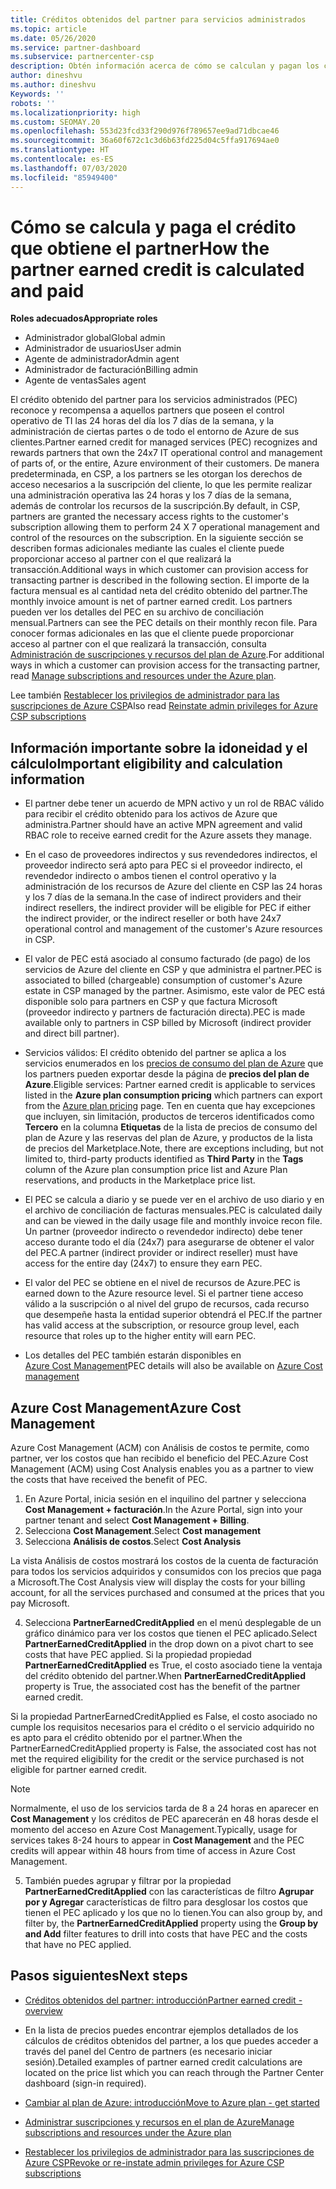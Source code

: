 ```yaml
---
title: Créditos obtenidos del partner para servicios administrados
ms.topic: article
ms.date: 05/26/2020
ms.service: partner-dashboard
ms.subservice: partnercenter-csp
description: Obtén información acerca de cómo se calculan y pagan los créditos obtenidos del partner (PEC) de Microsoft para los servicios administrados y cómo asegurarte de que cumples los requisitos.
author: dineshvu
ms.author: dineshvu
Keywords: ''
robots: ''
ms.localizationpriority: high
ms.custom: SEOMAY.20
ms.openlocfilehash: 553d23fcd33f290d976f789657ee9ad71dbcae46
ms.sourcegitcommit: 36a60f672c1c3d6b63fd225d04c5ffa917694ae0
ms.translationtype: HT
ms.contentlocale: es-ES
ms.lasthandoff: 07/03/2020
ms.locfileid: "85949400"
---
```

# <a name="how-the-partner-earned-credit-is-calculated-and-paid"></a><span data-ttu-id="502bd-103">Cómo se calcula y paga el crédito que obtiene el partner</span><span class="sxs-lookup"><span data-stu-id="502bd-103">How the partner earned credit is calculated and paid</span></span>

<span data-ttu-id="502bd-104">**Roles adecuados**</span><span class="sxs-lookup"><span data-stu-id="502bd-104">**Appropriate roles**</span></span>

- <span data-ttu-id="502bd-105">Administrador global</span><span class="sxs-lookup"><span data-stu-id="502bd-105">Global admin</span></span>
- <span data-ttu-id="502bd-106">Administrador de usuarios</span><span class="sxs-lookup"><span data-stu-id="502bd-106">User admin</span></span>
- <span data-ttu-id="502bd-107">Agente de administrador</span><span class="sxs-lookup"><span data-stu-id="502bd-107">Admin agent</span></span>
- <span data-ttu-id="502bd-108">Administrador de facturación</span><span class="sxs-lookup"><span data-stu-id="502bd-108">Billing admin</span></span>
- <span data-ttu-id="502bd-109">Agente de ventas</span><span class="sxs-lookup"><span data-stu-id="502bd-109">Sales agent</span></span>

<span data-ttu-id="502bd-110">El crédito obtenido del partner para los servicios administrados (PEC) reconoce y recompensa a aquellos partners que poseen el control operativo de TI las 24 horas del día los 7 días de la semana, y la administración de ciertas partes o de todo el entorno de Azure de sus clientes.</span><span class="sxs-lookup"><span data-stu-id="502bd-110">Partner earned credit for managed services (PEC) recognizes and rewards partners that own the 24x7 IT operational control and management of parts of, or the entire, Azure environment of their customers.</span></span> <span data-ttu-id="502bd-111">De manera predeterminada, en CSP, a los partners se les otorgan los derechos de acceso necesarios a la suscripción del cliente, lo que les permite realizar una administración operativa las 24 horas y los 7 días de la semana, además de controlar los recursos de la suscripción.</span><span class="sxs-lookup"><span data-stu-id="502bd-111">By default, in CSP, partners are granted the necessary access rights to the customer's subscription allowing them to perform 24 X 7 operational management and control of the resources on the subscription.</span></span> <span data-ttu-id="502bd-112">En la siguiente sección se describen formas adicionales mediante las cuales el cliente puede proporcionar acceso al partner con el que realizará la transacción.</span><span class="sxs-lookup"><span data-stu-id="502bd-112">Additional ways in which customer can provision access for transacting partner is described in the following section.</span></span> <span data-ttu-id="502bd-113">El importe de la factura mensual es al cantidad neta del crédito obtenido del partner.</span><span class="sxs-lookup"><span data-stu-id="502bd-113">The monthly invoice amount is net of partner earned credit.</span></span> <span data-ttu-id="502bd-114">Los partners pueden ver los detalles del PEC en su archivo de conciliación mensual.</span><span class="sxs-lookup"><span data-stu-id="502bd-114">Partners can see the PEC details on their monthly recon file.</span></span> <span data-ttu-id="502bd-115">Para conocer formas adicionales en las que el cliente puede proporcionar acceso al partner con el que realizará la transacción, consulta [Administración de suscripciones y recursos del plan de Azure](azure-plan-manage.md).</span><span class="sxs-lookup"><span data-stu-id="502bd-115">For additional ways in which a customer can provision access for the transacting partner, read [Manage subscriptions and resources under the Azure plan](azure-plan-manage.md).</span></span>

<span data-ttu-id="502bd-116">Lee también [Restablecer los privilegios de administrador para las suscripciones de Azure CSP](revoke-reinstate-csp.md)</span><span class="sxs-lookup"><span data-stu-id="502bd-116">Also read [Reinstate admin privileges for Azure CSP subscriptions](revoke-reinstate-csp.md)</span></span>

## <a name="important-eligibility-and-calculation-information"></a><span data-ttu-id="502bd-117">Información importante sobre la idoneidad y el cálculo</span><span class="sxs-lookup"><span data-stu-id="502bd-117">Important eligibility and calculation information</span></span>

- <span data-ttu-id="502bd-118">El partner debe tener un acuerdo de MPN activo y un rol de RBAC válido para recibir el crédito obtenido para los activos de Azure que administra.</span><span class="sxs-lookup"><span data-stu-id="502bd-118">Partner should have an active MPN agreement and valid RBAC role to receive earned credit for the Azure assets they manage.</span></span> 

- <span data-ttu-id="502bd-119">En el caso de proveedores indirectos y sus revendedores indirectos, el proveedor indirecto será apto para PEC si el proveedor indirecto, el revendedor indirecto o ambos tienen el control operativo y la administración de los recursos de Azure del cliente en CSP las 24 horas y los 7 días de la semana.</span><span class="sxs-lookup"><span data-stu-id="502bd-119">In the case of indirect providers and their indirect resellers, the indirect provider will be eligible for PEC if either the indirect provider, or the indirect reseller or both have 24x7 operational control and management of the customer's Azure resources in CSP.</span></span>

- <span data-ttu-id="502bd-120">El valor de PEC está asociado al consumo facturado (de pago) de los servicios de Azure del cliente en CSP y que administra el partner.</span><span class="sxs-lookup"><span data-stu-id="502bd-120">PEC is associated to billed (chargeable) consumption of customer's Azure estate in CSP managed by the partner.</span></span> <span data-ttu-id="502bd-121">Asimismo, este valor de PEC está disponible solo para partners en CSP y que factura Microsoft (proveedor indirecto y partners de facturación directa).</span><span class="sxs-lookup"><span data-stu-id="502bd-121">PEC is made available only to partners in CSP billed by Microsoft (indirect provider and direct bill partner).</span></span> 

- <span data-ttu-id="502bd-122">Servicios válidos: El crédito obtenido del partner se aplica a los servicios enumerados en los [precios de consumo del plan de Azure](https://partner.microsoft.com/commerce/sales) que los partners pueden exportar desde la página de **precios del plan de Azure**.</span><span class="sxs-lookup"><span data-stu-id="502bd-122">Eligible services: Partner earned credit is applicable to services listed in the **Azure plan consumption pricing** which partners can export from the [Azure plan pricing](https://partner.microsoft.com/commerce/sales) page.</span></span> <span data-ttu-id="502bd-123">Ten en cuenta que hay excepciones que incluyen, sin limitación, productos de terceros identificados como **Tercero** en la columna **Etiquetas** de la lista de precios de consumo del plan de Azure y las reservas del plan de Azure, y productos de la lista de precios del Marketplace.</span><span class="sxs-lookup"><span data-stu-id="502bd-123">Note, there are exceptions including, but not limited to, third-party products identified as **Third Party** in  the **Tags** column of the Azure plan consumption price list and Azure Plan reservations, and products in the Marketplace price list.</span></span>

- <span data-ttu-id="502bd-124">El PEC se calcula a diario y se puede ver en el archivo de uso diario y en el archivo de conciliación de facturas mensuales.</span><span class="sxs-lookup"><span data-stu-id="502bd-124">PEC is calculated daily and can be viewed in the daily usage file and monthly invoice recon file.</span></span> <span data-ttu-id="502bd-125">Un partner (proveedor indirecto o revendedor indirecto) debe tener acceso durante todo el día (24x7) para asegurarse de obtener el valor del PEC.</span><span class="sxs-lookup"><span data-stu-id="502bd-125">A partner (indirect provider or indirect reseller) must have access for the entire day (24x7) to ensure they earn PEC.</span></span>  

- <span data-ttu-id="502bd-126">El valor del PEC se obtiene en el nivel de recursos de Azure.</span><span class="sxs-lookup"><span data-stu-id="502bd-126">PEC is earned down to the Azure resource level.</span></span> <span data-ttu-id="502bd-127">Si el partner tiene acceso válido a la suscripción o al nivel del grupo de recursos, cada recurso que desempeñe hasta la entidad superior obtendrá el PEC.</span><span class="sxs-lookup"><span data-stu-id="502bd-127">If the partner has valid access at the subscription, or resource group level, each resource that roles up to the higher entity will earn PEC.</span></span>  

- <span data-ttu-id="502bd-128">Los detalles del PEC también estarán disponibles en [Azure Cost Management](https://go.microsoft.com/fwlink/?linkid=2106482)</span><span class="sxs-lookup"><span data-stu-id="502bd-128">PEC details will also be available on [Azure Cost management](https://go.microsoft.com/fwlink/?linkid=2106482)</span></span>

## <a name="azure-cost-management"></a><span data-ttu-id="502bd-129">Azure Cost Management</span><span class="sxs-lookup"><span data-stu-id="502bd-129">Azure Cost Management</span></span>

 <span data-ttu-id="502bd-130">Azure Cost Management (ACM) con Análisis de costos te permite, como partner, ver los costos que han recibido el beneficio del PEC.</span><span class="sxs-lookup"><span data-stu-id="502bd-130">Azure Cost Management (ACM) using Cost Analysis enables you as a partner to view the costs that have received the benefit of PEC.</span></span>  

1. <span data-ttu-id="502bd-131">En Azure Portal, inicia sesión en el inquilino del partner y selecciona **Cost Management + facturación**.</span><span class="sxs-lookup"><span data-stu-id="502bd-131">In the Azure Portal, sign into your partner tenant and select **Cost Management + Billing**.</span></span>
2.  <span data-ttu-id="502bd-132">Selecciona **Cost Management**.</span><span class="sxs-lookup"><span data-stu-id="502bd-132">Select **Cost management**</span></span>
3.  <span data-ttu-id="502bd-133">Selecciona **Análisis de costos**.</span><span class="sxs-lookup"><span data-stu-id="502bd-133">Select **Cost Analysis**</span></span>

<span data-ttu-id="502bd-134">La vista Análisis de costos mostrará los costos de la cuenta de facturación para todos los servicios adquiridos y consumidos con los precios que paga a Microsoft.</span><span class="sxs-lookup"><span data-stu-id="502bd-134">The Cost Analysis view will display the costs for your billing account, for all the services purchased and consumed at the prices that you pay Microsoft.</span></span>

4.  <span data-ttu-id="502bd-135">Selecciona **PartnerEarnedCreditApplied** en el menú desplegable de un gráfico dinámico para ver los costos que tienen el PEC aplicado.</span><span class="sxs-lookup"><span data-stu-id="502bd-135">Select **PartnerEarnedCreditApplied** in the drop down on a pivot chart to see costs that have PEC applied.</span></span> <span data-ttu-id="502bd-136">Si la propiedad propiedad **PartnerEarnedCreditApplied** es True, el costo asociado tiene la ventaja del crédito obtenido del partner.</span><span class="sxs-lookup"><span data-stu-id="502bd-136">When **PartnerEarnedCreditApplied** property is True, the associated cost has the benefit of the partner earned credit.</span></span> 

<span data-ttu-id="502bd-137">Si la propiedad PartnerEarnedCreditApplied es False, el costo asociado no cumple los requisitos necesarios para el crédito o el servicio adquirido no es apto para el crédito obtenido por el partner.</span><span class="sxs-lookup"><span data-stu-id="502bd-137">When the PartnerEarnedCreditApplied property is False, the associated cost has not met the required eligibility for the credit or the service purchased is not eligible for partner earned credit.</span></span>

>[!NOTE] 
><span data-ttu-id="502bd-138">Normalmente, el uso de los servicios tarda de 8 a 24 horas en aparecer en **Cost Management** y los créditos de PEC aparecerán en 48 horas desde el momento del acceso en Azure Cost Management.</span><span class="sxs-lookup"><span data-stu-id="502bd-138">Typically, usage for services takes 8-24 hours to appear in **Cost Management** and the PEC credits will appear within 48 hours from time of access in Azure Cost Management.</span></span>

5. <span data-ttu-id="502bd-139">También puedes agrupar y filtrar por la propiedad **PartnerEarnedCreditApplied** con las características de filtro **Agrupar por y Agregar** características de filtro para desglosar los costos que tienen el PEC aplicado y los que no lo tienen.</span><span class="sxs-lookup"><span data-stu-id="502bd-139">You can also group by, and filter by, the **PartnerEarnedCreditApplied** property using the **Group by and Add** filter features to drill into costs that have PEC and the costs that have no PEC applied.</span></span>

## <a name="next-steps"></a><span data-ttu-id="502bd-140">Pasos siguientes</span><span class="sxs-lookup"><span data-stu-id="502bd-140">Next steps</span></span>

- [<span data-ttu-id="502bd-141">Créditos obtenidos del partner: introducción</span><span class="sxs-lookup"><span data-stu-id="502bd-141">Partner earned credit - overview</span></span>](partner-earned-credit.md)

- <span data-ttu-id="502bd-142">En la lista de precios puedes encontrar ejemplos detallados de los cálculos de créditos obtenidos del partner, a los que puedes acceder a través del panel del Centro de partners (es necesario iniciar sesión).</span><span class="sxs-lookup"><span data-stu-id="502bd-142">Detailed examples of partner earned credit calculations are located on the price list which you can reach through the Partner Center dashboard (sign-in required).</span></span>

- [<span data-ttu-id="502bd-143">Cambiar al plan de Azure: introducción</span><span class="sxs-lookup"><span data-stu-id="502bd-143">Move to Azure plan - get started</span></span>](azure-plan-get-started.md)

- [<span data-ttu-id="502bd-144">Administrar suscripciones y recursos en el plan de Azure</span><span class="sxs-lookup"><span data-stu-id="502bd-144">Manage subscriptions and resources under the Azure plan</span></span>](azure-plan-manage.md)

- [<span data-ttu-id="502bd-145">Restablecer los privilegios de administrador para las suscripciones de Azure CSP</span><span class="sxs-lookup"><span data-stu-id="502bd-145">Revoke or re-instate admin privileges for Azure CSP subscriptions  </span></span>](revoke-reinstate-csp.md)

